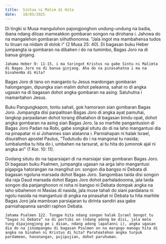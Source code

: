 ```yaml
---
title:  Sintua ni Malim di Hita
date:   18/05/2025
---
```


Di tingki si Musa manguluhon pajongjonghon undung-undung na badia, ibana ndang diloas mameakkon gombaran songon na dirohana i. Jahowa do na mangalehon gombaran siihuthononna. “Jala ingot ma mambahensa tudos tu tiruan na niidam di dolok i” (2 Musa 25: 40). Di bagasan buku Heber jumpangta ia gombaran na dibahen i do na tumimbo, Bagas Joro na di banua ginjang.

`Jahama Heber 9: 11-15, i ma taringot Kristus na gabe Sintu ni Malimta di Bagas Joro na di banua ginjang. Aha do na pinasahatna i ma na binahenNa di Hita?`

Bagas Joro di tano on manganto tu Jesus mardongan gombaran halongangan, dipungka sian malim dohot peleanna, sahat ro di angka ugasan na di bagasan dohot angka gombaran na asing. Saluhutna i mamaritahon Jesus.

Buku Pangungkapon, tontu sahali, gok hamoraon sian gombaran Bagas Joro. Jumpangta disi parpalitoan Bagas Joro di angka ayat pamuhai, langkop parpadanan dohot torang dihatahon di bagasan bindu opat, dohot angka gombaran na asing sian Bagas Joro. Ia so marhite pangantusion di Bagas Joro Padan na Robi, gabe songkal situtu do di na laho mangantusi dia na pinapatar ni si Johannes sian alatanna i. Parniahapan ni halak Israel, disurathon apostel Paulus, “Tudutudu do i na mangonai tu nasida; lumbalumba tu hita do i, umbahen na tarsurat, ai tu hita do jumonok ajal ni angka ari” (1 Kor. 10: 11).

Godang situtu do na taparsiajari di na marsiajar sian gombaran Bagas Joro. Di bagasan buku Psalmen, jumpangta ugasan na arga laho mangantusi pigapiga hatorangan na mangihut on: songon dia bangso ni Debata di bagasan ngoluna marsada dohot Bagas Joro. Sangombas taida disi songon dia raja Daud marsada dohot Bagas Joro dohot parhaladoonna, jala taida songon dia panjanghonon ni roha ni bangso ni Debata dompak angka na laho sibahenon ni Masias di nasida, jala muse tahali do siani pardalana ni ngolu nasida na mangantusi di angka na pinasahat ni Debata tu hita marhite Bagas Joro jala mamboan parsiajaran tu dirinta sandiri asa gabe parniahapanna sandiri raphon Debata.

`Jahama Psalmen 122. Tungpe hita ndang songon halak Israel bongot tu “bagas ni Debata” na di portibi on (ndang adong be disi, jala molo tung dipajongjong pe i disan, ndang adong lapatanni i), angka ugasan dia do na jinumpangmu di bagasan Psalmen on na margogo manogu hita di angka na binahen ni Kristus di hita? Parateatehon angka turpuk pardamean, hasonangan, pujipujian, dohot paruhuman.`